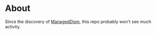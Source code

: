 # About
Since the discovery of [ManagedDism](https://github.com/jeffkl/ManagedDism), this repo probably won't see much activity.
